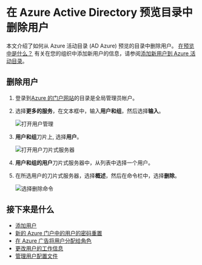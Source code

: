 <properties
    pageTitle="在 Azure Active Directory 预览目录中删除用户 |Microsoft Azure"
    description="解释如何从 Azure Active Directory 删除用户和其所有的信息"
    services="active-directory"
    documentationCenter=""
    authors="curtand"
    manager="femila"
    editor=""/>

<tags
    ms.service="active-directory"
    ms.workload="identity"
    ms.tgt_pltfrm="na"
    ms.devlang="na"
    ms.topic="article"
    ms.date="09/12/2016"
    ms.author="curtand"/>

# <a name="delete-a-user-from-a-directory-in-azure-active-directory-preview"></a>在 Azure Active Directory 预览目录中删除用户

本文介绍了如何从 Azure 活动目录 (AD Azure) 预览的目录中删除用户。 [在预览中是什么？](active-directory-preview-explainer.md) 有关在您的组织中添加新用户的信息，请参阅[添加新用户到 Azure 活动目录](active-directory-users-create-azure-portal.md)。

## <a name="delete-a-user"></a>删除用户

1.  登录到[Azure 的门户网站](https://portal.azure.com)的目录是全局管理员帐户。

2.  选择**更多的服务**，在文本框中，输入**用户和组**，然后选择**输入**。

    ![打开用户管理](./media/active-directory-users-delete-user-azure-portal/create-users-user-management.png)

3.  **用户和组**刀片上, 选择**用户**。

    ![打开用户刀片式服务器](./media/active-directory-users-delete-user-azure-portal/create-users-open-users-blade.png)

4. **用户和组的用户**刀片式服务器中，从列表中选择一个用户。

5. 在所选用户的刀片式服务器，选择**概述**，然后在命令栏中，选择**删除**。

    ![选择删除命令](./media/active-directory-users-delete-user-azure-portal/create-users-delete-command.png)


## <a name="whats-next"></a>接下来是什么

- [添加用户](active-directory-users-create-azure-portal.md)
- [新的 Azure 门户中的用户的密码重置](active-directory-users-reset-password-azure-portal.md)
- [在 Azure 广告将用户分配给角色](active-directory-users-assign-role-azure-portal.md)
- [更改用户的工作信息](active-directory-users-work-info-azure-portal.md)
- [管理用户配置文件](active-directory-users-profile-azure-portal.md)
